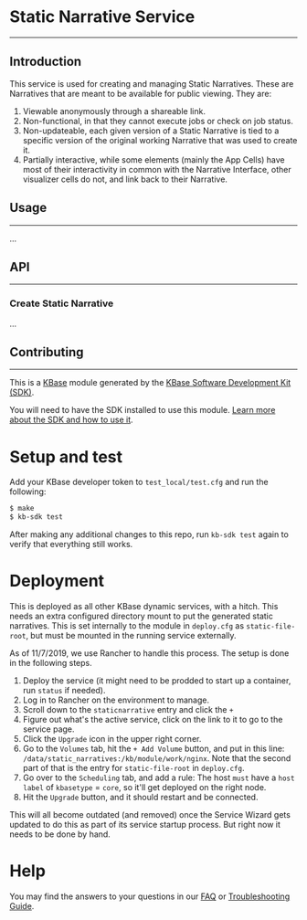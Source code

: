 # Static Narrative Service
---
## Introduction

This service is used for creating and managing Static Narratives. These are Narratives that are meant to be available for public viewing. They are:

1. Viewable anonymously through a shareable link.
2. Non-functional, in that they cannot execute jobs or check on job status.
3. Non-updateable, each given version of a Static Narrative is tied to a specific version of the original working Narrative that was used to create it.
4. Partially interactive, while some elements (mainly the App Cells) have most of their interactivity in common with the Narrative Interface, other visualizer cells do not, and link back to their Narrative.

## Usage
---
...

## API
---
### Create Static Narrative
...

## Contributing
---
This is a [KBase](https://kbase.us) module generated by the [KBase Software Development Kit (SDK)](https://github.com/kbase/kb_sdk).

You will need to have the SDK installed to use this module. [Learn more about the SDK and how to use it](https://kbase.github.io/kb_sdk_docs/).

# Setup and test

Add your KBase developer token to `test_local/test.cfg` and run the following:

```bash
$ make
$ kb-sdk test
```

After making any additional changes to this repo, run `kb-sdk test` again to verify that everything still works.

# Deployment

This is deployed as all other KBase dynamic services, with a hitch. This needs an extra configured directory mount to put the generated static narratives. This is set internally to the module in `deploy.cfg` as `static-file-root`, but must be mounted in the running service externally.

As of 11/7/2019, we use Rancher to handle this process. The setup is done in the following steps.
1. Deploy the service (it might need to be prodded to start up a container, run `status` if needed).
2. Log in to Rancher on the environment to manage.
3. Scroll down to the `staticnarrative` entry and click the `+`
4. Figure out what's the active service, click on the link to it to go to the service page.
5. Click the `Upgrade` icon in the upper right corner.
6. Go to the `Volumes` tab, hit the `+ Add Volume` button, and put in this line: `/data/static_narratives:/kb/module/work/nginx`. Note that the second part of that is the entry for `static-file-root` in `deploy.cfg`.
7. Go over to the `Scheduling` tab, and add a rule: The host `must` have a `host label` of `kbasetype` = `core`, so it'll get deployed on the right node.
8. Hit the `Upgrade` button, and it should restart and be connected.

This will all become outdated (and removed) once the Service Wizard gets updated to do this as part of its service startup process. But right now it needs to be done by hand.


# Help

You may find the answers to your questions in our [FAQ](https://kbase.github.io/kb_sdk_docs/references/questions_and_answers.html) or [Troubleshooting Guide](https://kbase.github.io/kb_sdk_docs/references/troubleshooting.html).
